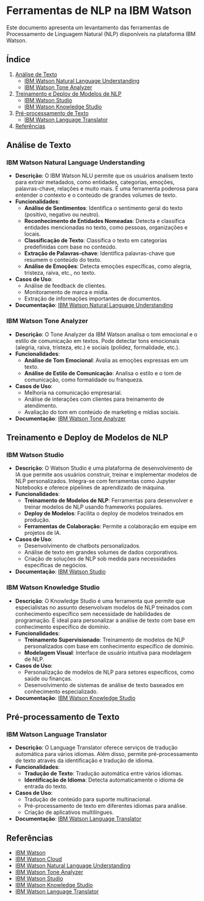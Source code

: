 # Ferramentas de NLP na IBM Watson

Este documento apresenta um levantamento das ferramentas de Processamento de Linguagem Natural (NLP) disponíveis na plataforma IBM Watson.

## Índice
1. [Análise de Texto](#análise-de-texto)
   - [IBM Watson Natural Language Understanding](#ibm-watson-natural-language-understanding)
   - [IBM Watson Tone Analyzer](#ibm-watson-tone-analyzer)
2. [Treinamento e Deploy de Modelos de NLP](#treinamento-e-deploy-de-modelos-de-nlp)
   - [IBM Watson Studio](#ibm-watson-studio)
   - [IBM Watson Knowledge Studio](#ibm-watson-knowledge-studio)
3. [Pré-processamento de Texto](#pré-processamento-de-texto)
   - [IBM Watson Language Translator](#ibm-watson-language-translator)
4. [Referências](#referências)

## Análise de Texto

### IBM Watson Natural Language Understanding
- **Descrição**: O IBM Watson NLU permite que os usuários analisem texto para extrair metadados, como entidades, categorias, emoções, palavras-chave, relações e muito mais. É uma ferramenta poderosa para entender o contexto e o conteúdo de grandes volumes de texto.
- **Funcionalidades**:
  - **Análise de Sentimentos**: Identifica o sentimento geral do texto (positivo, negativo ou neutro).
  - **Reconhecimento de Entidades Nomeadas**: Detecta e classifica entidades mencionadas no texto, como pessoas, organizações e locais.
  - **Classificação de Texto**: Classifica o texto em categorias predefinidas com base no conteúdo.
  - **Extração de Palavras-chave**: Identifica palavras-chave que resumem o conteúdo do texto.
  - **Análise de Emoções**: Detecta emoções específicas, como alegria, tristeza, raiva, etc., no texto.
- **Casos de Uso**:
  - Análise de feedback de clientes.
  - Monitoramento de marca e mídia.
  - Extração de informações importantes de documentos.
- **Documentação**: [IBM Watson Natural Language Understanding](https://cloud.ibm.com/apidocs/natural-language-understanding)

### IBM Watson Tone Analyzer
- **Descrição**: O Tone Analyzer da IBM Watson analisa o tom emocional e o estilo de comunicação em textos. Pode detectar tons emocionais (alegria, raiva, tristeza, etc.) e sociais (polidez, formalidade, etc.).
- **Funcionalidades**:
  - **Análise de Tom Emocional**: Avalia as emoções expressas em um texto.
  - **Análise de Estilo de Comunicação**: Analisa o estilo e o tom de comunicação, como formalidade ou franqueza.
- **Casos de Uso**:
  - Melhoria na comunicação empresarial.
  - Análise de interações com clientes para treinamento de atendimento.
  - Avaliação do tom em conteúdo de marketing e mídias sociais.
- **Documentação**: [IBM Watson Tone Analyzer](https://cloud.ibm.com/apidocs/tone-analyzer)

## Treinamento e Deploy de Modelos de NLP

### IBM Watson Studio
- **Descrição**: O Watson Studio é uma plataforma de desenvolvimento de IA que permite aos usuários construir, treinar e implementar modelos de NLP personalizados. Integra-se com ferramentas como Jupyter Notebooks e oferece pipelines de aprendizado de máquina.
- **Funcionalidades**:
  - **Treinamento de Modelos de NLP**: Ferramentas para desenvolver e treinar modelos de NLP usando frameworks populares.
  - **Deploy de Modelos**: Facilita o deploy de modelos treinados em produção.
  - **Ferramentas de Colaboração**: Permite a colaboração em equipe em projetos de IA.
- **Casos de Uso**:
  - Desenvolvimento de chatbots personalizados.
  - Análise de texto em grandes volumes de dados corporativos.
  - Criação de soluções de NLP sob medida para necessidades específicas de negócios.
- **Documentação**: [IBM Watson Studio](https://cloud.ibm.com/docs/watson-studio)

### IBM Watson Knowledge Studio
- **Descrição**: O Knowledge Studio é uma ferramenta que permite que especialistas no assunto desenvolvam modelos de NLP treinados com conhecimento específico sem necessidade de habilidades de programação. É ideal para personalizar a análise de texto com base em conhecimento específico de domínio.
- **Funcionalidades**:
  - **Treinamento Supervisionado**: Treinamento de modelos de NLP personalizados com base em conhecimento específico de domínio.
  - **Modelagem Visual**: Interface de usuário intuitiva para modelagem de NLP.
- **Casos de Uso**:
  - Personalização de modelos de NLP para setores específicos, como saúde ou finanças.
  - Desenvolvimento de sistemas de análise de texto baseados em conhecimento especializado.
- **Documentação**: [IBM Watson Knowledge Studio](https://cloud.ibm.com/docs/knowledge-studio)

## Pré-processamento de Texto

### IBM Watson Language Translator
- **Descrição**: O Language Translator oferece serviços de tradução automática para vários idiomas. Além disso, permite pré-processamento de texto através da identificação e tradução de idioma.
- **Funcionalidades**:
  - **Tradução de Texto**: Tradução automática entre vários idiomas.
  - **Identificação de Idioma**: Detecta automaticamente o idioma de entrada do texto.
- **Casos de Uso**:
  - Tradução de conteúdo para suporte multinacional.
  - Pré-processamento de texto em diferentes idiomas para análise.
  - Criação de aplicativos multilíngues.
- **Documentação**: [IBM Watson Language Translator](https://cloud.ibm.com/apidocs/language-translator)

## Referências
- [IBM Watson](https://www.ibm.com/watson/)
- [IBM Watson Cloud](https://cloud.ibm.com/catalog)
- [IBM Watson Natural Language Understanding](https://cloud.ibm.com/apidocs/natural-language-understanding)
- [IBM Watson Tone Analyzer](https://cloud.ibm.com/apidocs/tone-analyzer)
- [IBM Watson Studio](https://cloud.ibm.com/docs/watson-studio)
- [IBM Watson Knowledge Studio](https://cloud.ibm.com/docs/knowledge-studio)
- [IBM Watson Language Translator](https://cloud.ibm.com/apidocs/language-translator)